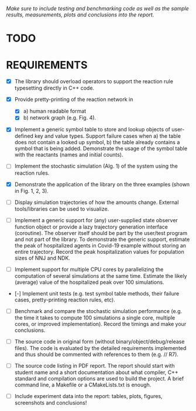 _Make sure to include testing and benchmarking code as well as the sample results, measurements, plots and conclusions into the report._

# TODO



# REQUIREMENTS

- [X] The library should overload operators to support the reaction rule typesetting directly in C++ code.

- [X] Provide pretty-printing of the reaction network in 
    - [X] a) human readable format
    - [X] b) network graph (e.g. Fig. 4).

- [X] Implement a generic symbol table to store and lookup objects of user-defined key and value types. Support failure cases when a) the table does not contain a looked up symbol, b) the table already contains a symbol that is being added. Demonstrate the usage of the symbol table with the reactants (names and initial counts).

- [ ] Implement the stochastic simulation (Alg. 1) of the system using the reaction rules.

- [X] Demonstrate the application of the library on the three examples (shown in Fig. 1, 2, 3).

- [ ]  Display simulation trajectories of how the amounts change. External tools/libraries can be used to visualize.

- [ ] Implement a generic support for (any) user-supplied state observer function object or provide a lazy trajectory generation interface (coroutine). The observer itself should be part by the user/test program and not part of the library. To demonstrate the generic support, estimate the peak of hospitalized agents in Covid-19 example without storing an entire trajectory. Record the peak hospitalization values for population sizes of NNJ and NDK.

- [ ] Implement support for multiple CPU cores by parallelizing the computation of several simulations at the same time. Estimate the likely (average) value of the hospitalized peak over 100 simulations.

- [-] Implement unit tests (e.g. test symbol table methods, their failure cases, pretty-printing reaction rules, etc).

- [ ] Benchmark and compare the stochastic simulation performance (e.g. the time it takes to compute 100 simulations a single core, multiple cores, or improved implementation). Record the timings and make your conclusions.

- [ ] The source code in original form (without binary/object/debug/release files). The code is evaluated by the detailed requirements implemented and thus should be commented with references to them (e.g. // R7).

- [ ] The source code listing in PDF report. The report should start with student name and a short documentation about what compiler, C++ standard and compilation options are used to build the project.  A brief command line, a Makefile or a CMakeLists.txt is enough.

- [ ] Include experiment data into the report: tables, plots, figures, screenshots and conclusions!

